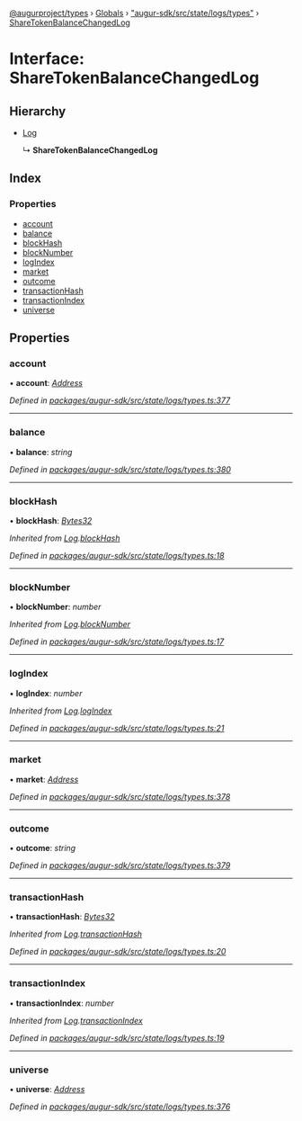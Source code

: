 [@augurproject/types](../README.md) › [Globals](../globals.md) › ["augur-sdk/src/state/logs/types"](../modules/_augur_sdk_src_state_logs_types_.md) › [ShareTokenBalanceChangedLog](_augur_sdk_src_state_logs_types_.sharetokenbalancechangedlog.md)

# Interface: ShareTokenBalanceChangedLog

## Hierarchy

* [Log](_augur_sdk_src_state_logs_types_.log.md)

  ↳ **ShareTokenBalanceChangedLog**

## Index

### Properties

* [account](_augur_sdk_src_state_logs_types_.sharetokenbalancechangedlog.md#account)
* [balance](_augur_sdk_src_state_logs_types_.sharetokenbalancechangedlog.md#balance)
* [blockHash](_augur_sdk_src_state_logs_types_.sharetokenbalancechangedlog.md#blockhash)
* [blockNumber](_augur_sdk_src_state_logs_types_.sharetokenbalancechangedlog.md#blocknumber)
* [logIndex](_augur_sdk_src_state_logs_types_.sharetokenbalancechangedlog.md#logindex)
* [market](_augur_sdk_src_state_logs_types_.sharetokenbalancechangedlog.md#market)
* [outcome](_augur_sdk_src_state_logs_types_.sharetokenbalancechangedlog.md#outcome)
* [transactionHash](_augur_sdk_src_state_logs_types_.sharetokenbalancechangedlog.md#transactionhash)
* [transactionIndex](_augur_sdk_src_state_logs_types_.sharetokenbalancechangedlog.md#transactionindex)
* [universe](_augur_sdk_src_state_logs_types_.sharetokenbalancechangedlog.md#universe)

## Properties

###  account

• **account**: *[Address](../modules/_augur_sdk_src_state_logs_types_.md#address)*

*Defined in [packages/augur-sdk/src/state/logs/types.ts:377](https://github.com/AugurProject/augur/blob/69c4be52bf/packages/augur-sdk/src/state/logs/types.ts#L377)*

___

###  balance

• **balance**: *string*

*Defined in [packages/augur-sdk/src/state/logs/types.ts:380](https://github.com/AugurProject/augur/blob/69c4be52bf/packages/augur-sdk/src/state/logs/types.ts#L380)*

___

###  blockHash

• **blockHash**: *[Bytes32](../modules/_augur_sdk_src_state_logs_types_.md#bytes32)*

*Inherited from [Log](_augur_sdk_src_state_logs_types_.log.md).[blockHash](_augur_sdk_src_state_logs_types_.log.md#blockhash)*

*Defined in [packages/augur-sdk/src/state/logs/types.ts:18](https://github.com/AugurProject/augur/blob/69c4be52bf/packages/augur-sdk/src/state/logs/types.ts#L18)*

___

###  blockNumber

• **blockNumber**: *number*

*Inherited from [Log](_augur_sdk_src_state_logs_types_.log.md).[blockNumber](_augur_sdk_src_state_logs_types_.log.md#blocknumber)*

*Defined in [packages/augur-sdk/src/state/logs/types.ts:17](https://github.com/AugurProject/augur/blob/69c4be52bf/packages/augur-sdk/src/state/logs/types.ts#L17)*

___

###  logIndex

• **logIndex**: *number*

*Inherited from [Log](_augur_sdk_src_state_logs_types_.log.md).[logIndex](_augur_sdk_src_state_logs_types_.log.md#logindex)*

*Defined in [packages/augur-sdk/src/state/logs/types.ts:21](https://github.com/AugurProject/augur/blob/69c4be52bf/packages/augur-sdk/src/state/logs/types.ts#L21)*

___

###  market

• **market**: *[Address](../modules/_augur_sdk_src_state_logs_types_.md#address)*

*Defined in [packages/augur-sdk/src/state/logs/types.ts:378](https://github.com/AugurProject/augur/blob/69c4be52bf/packages/augur-sdk/src/state/logs/types.ts#L378)*

___

###  outcome

• **outcome**: *string*

*Defined in [packages/augur-sdk/src/state/logs/types.ts:379](https://github.com/AugurProject/augur/blob/69c4be52bf/packages/augur-sdk/src/state/logs/types.ts#L379)*

___

###  transactionHash

• **transactionHash**: *[Bytes32](../modules/_augur_sdk_src_state_logs_types_.md#bytes32)*

*Inherited from [Log](_augur_sdk_src_state_logs_types_.log.md).[transactionHash](_augur_sdk_src_state_logs_types_.log.md#transactionhash)*

*Defined in [packages/augur-sdk/src/state/logs/types.ts:20](https://github.com/AugurProject/augur/blob/69c4be52bf/packages/augur-sdk/src/state/logs/types.ts#L20)*

___

###  transactionIndex

• **transactionIndex**: *number*

*Inherited from [Log](_augur_sdk_src_state_logs_types_.log.md).[transactionIndex](_augur_sdk_src_state_logs_types_.log.md#transactionindex)*

*Defined in [packages/augur-sdk/src/state/logs/types.ts:19](https://github.com/AugurProject/augur/blob/69c4be52bf/packages/augur-sdk/src/state/logs/types.ts#L19)*

___

###  universe

• **universe**: *[Address](../modules/_augur_sdk_src_state_logs_types_.md#address)*

*Defined in [packages/augur-sdk/src/state/logs/types.ts:376](https://github.com/AugurProject/augur/blob/69c4be52bf/packages/augur-sdk/src/state/logs/types.ts#L376)*
